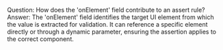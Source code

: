 Question: How does the 'onElement' field contribute to an assert rule?
Answer: The 'onElement' field identifies the target UI element from which the value is extracted for validation. It can reference a specific element directly or through a dynamic parameter, ensuring the assertion applies to the correct component.
